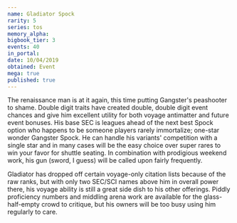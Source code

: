 ```yaml
---
name: Gladiator Spock
rarity: 5
series: tos
memory_alpha:
bigbook_tier: 3
events: 40
in_portal:
date: 10/04/2019
obtained: Event
mega: true
published: true
---
```


The renaissance man is at it again, this time putting Gangster's peashooter to shame. Double digit traits have created double, double digit event chances and give him excellent utility for both voyage antimatter and future event bonuses. His base SEC is leagues ahead of the next best Spock option who happens to be someone players rarely immortalize; one-star wonder Gangster Spock. He can handle his variants' competition with a single star and in many cases will be the easy choice over super rares to win your favor for shuttle seating. In combination with prodigious weekend work, his gun (sword, I guess) will be called upon fairly frequently.

Gladiator has dropped off certain voyage-only citation lists because of the raw ranks, but with only two SEC/SCI names above him in overall power there, his voyage ability is still a great side dish to his other offerings. Piddly proficiency numbers and middling arena work are available for the glass-half-empty crowd to critique, but his owners will be too busy using him regularly to care.
